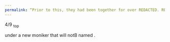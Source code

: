 ```yaml
---
permalink: “Prior to this, they had been together for over REDACTED. REDACTED was in a polyamorous relationship, and REDACTED other REDACTED stood by and REDACTED while this was REDACTED.”
---
```




4/9
<sub>top</sup>




under a new moniker that will notB named .







    

  

[^bc]: ⧖eir forthcoming creative output is essentially the alchemical Alembic [^m]
[^m]:where all the sporadic and disorganised work of my other projects is distilled  [^d]
[^d]:in a {truly | maddeningly } arduous and mathematical process [^f]  
[^f]: of encrypted curation.